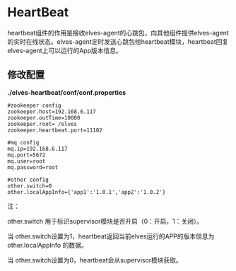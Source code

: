 # HeartBeat

heartbeat组件的作用是接收elves-agent的心跳包，向其他组件提供elves-agent的实时在线状态。elves-agent定时发送心跳包给heartbeat模块，heartbeat回复elves-agent上可以运行的App版本信息。

## 修改配置

**./elves-heartbeat/conf/conf.properties**

```
#zookeeper config
zookeeper.host=192.168.6.117
zookeeper.outTime=10000
zookeeper.root= /elves
zookeeper.heartbeat.port=11102

#mq config
mq.ip=192.168.6.117
mq.port=5672
mq.user=root
mq.password=root

#other config
other.switch=0
other.localAppInfo={'app1':'1.0.1','app2':'1.0.2'}
```

注：

other.switch 用于标识supervisor模块是否开启（0：开启，1：关闭）。 

当 other.switch设置为1，heartbeat返回当前elves运行的APP的版本信息为 other.localAppInfo 的数据。

当 other.switch设置为0，heartbeat会从supervisor模块获取。

